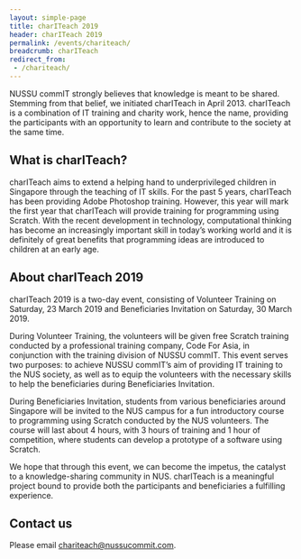 ```yaml
---
layout: simple-page
title: charITeach 2019
header: charITeach 2019
permalink: /events/chariteach/
breadcrumb: charITeach
redirect_from:
 - /chariteach/
---
```


NUSSU commIT strongly believes that knowledge is meant to be shared. Stemming from that belief, we initiated charITeach in April 2013. charITeach is a combination of IT training and charity work, hence the name, providing the participants with an opportunity to learn and contribute to the society at the same time.

## What is charITeach?

charITeach aims to extend a helping hand to underprivileged children in Singapore through the teaching of IT skills. For the past 5 years, charITeach has been providing Adobe Photoshop training. However, this year will mark the first year that charITeach will provide training for programming using Scratch. With the recent development in technology, computational thinking has become an increasingly important skill in today’s working world and it is definitely of great benefits that programming ideas are introduced to children at an early age.

## About charITeach 2019

charITeach 2019 is a two-day event, consisting of Volunteer Training on Saturday, 23 March 2019 and Beneficiaries Invitation on Saturday, 30 March 2019.

During Volunteer Training, the volunteers will be given free Scratch training conducted by a professional training company, Code For Asia, in conjunction with the training division of NUSSU commIT. This event serves two purposes: to achieve NUSSU commIT’s aim of providing IT training to the NUS society, as well as to equip the volunteers with the necessary skills to help the beneficiaries during Beneficiaries Invitation.

During Beneficiaries Invitation, students from various beneficiaries around Singapore will be invited to the NUS campus for a fun introductory course to programming using Scratch conducted by the NUS volunteers. The course will last about 4 hours, with 3 hours of training and 1 hour of competition, where students can develop a prototype of a software using Scratch.

We hope that through this event, we can become the impetus, the catalyst to a knowledge-sharing community in NUS. charITeach is a meaningful project bound to provide both the participants and beneficiaries a fulfilling experience.

## Contact us

Please email [chariteach@nussucommit.com](mailto:chariteach@nussucommit.com).
